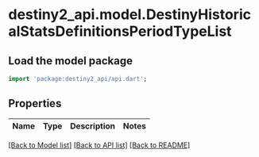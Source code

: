 # destiny2_api.model.DestinyHistoricalStatsDefinitionsPeriodTypeList

## Load the model package
```dart
import 'package:destiny2_api/api.dart';
```

## Properties
Name | Type | Description | Notes
------------ | ------------- | ------------- | -------------

[[Back to Model list]](../README.md#documentation-for-models) [[Back to API list]](../README.md#documentation-for-api-endpoints) [[Back to README]](../README.md)


